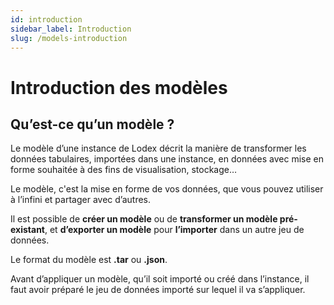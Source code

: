 ```yaml
---
id: introduction
sidebar_label: Introduction
slug: /models-introduction
---
```


# Introduction des modèles

## Qu’est-ce qu’un modèle ?

Le modèle d’une instance de Lodex décrit la manière de transformer les données tabulaires,
importées dans une instance, en données avec mise en forme souhaitée à des fins de visualisation, stockage…

Le modèle, c'est la mise en forme de vos données, que vous pouvez utiliser à l’infini et partager avec d’autres.

Il est possible de **créer un modèle** ou de **transformer un modèle pré-existant**,
et **d’exporter un modèle** pour **l’importer** dans un autre jeu de données.

Le format du modèle est **.tar** ou **.json**.

Avant d’appliquer un modèle, qu’il soit importé ou créé dans l’instance,
il faut avoir préparé le jeu de données importé sur lequel il va s’appliquer.
